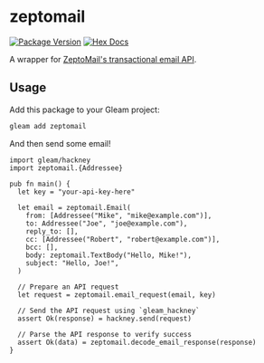 # zeptomail

[![Package Version](https://img.shields.io/hexpm/v/zeptomail)](https://hex.pm/packages/zeptomail)
[![Hex Docs](https://img.shields.io/badge/hex-docs-ffaff3)](https://hexdocs.pm/zeptomail/)

A wrapper for [ZeptoMail's transactional email API](https://www.zoho.com/zeptomail/).


## Usage

Add this package to your Gleam project:

```sh
gleam add zeptomail
```

And then send some email!

```gleam
import gleam/hackney
import zeptomail.{Addressee}

pub fn main() {
  let key = "your-api-key-here"

  let email = zeptomail.Email(
    from: [Addressee("Mike", "mike@example.com")],
    to: Addressee("Joe", "joe@example.com"),
    reply_to: [],
    cc: [Addressee("Robert", "robert@example.com")],
    bcc: [],
    body: zeptomail.TextBody("Hello, Mike!"),
    subject: "Hello, Joe!",
  )

  // Prepare an API request
  let request = zeptomail.email_request(email, key)

  // Send the API request using `gleam_hackney`
  assert Ok(response) = hackney.send(request)

  // Parse the API response to verify success
  assert Ok(data) = zeptomail.decode_email_response(response)
}
```
